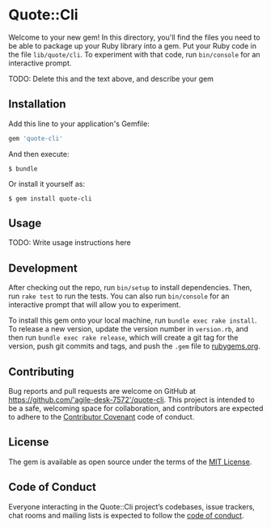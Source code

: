 # Quote::Cli

Welcome to your new gem! In this directory, you'll find the files you need to be able to package up your Ruby library into a gem. Put your Ruby code in the file `lib/quote/cli`. To experiment with that code, run `bin/console` for an interactive prompt.

TODO: Delete this and the text above, and describe your gem

## Installation

Add this line to your application's Gemfile:

```ruby
gem 'quote-cli'
```

And then execute:

    $ bundle

Or install it yourself as:

    $ gem install quote-cli

## Usage

TODO: Write usage instructions here

## Development

After checking out the repo, run `bin/setup` to install dependencies. Then, run `rake test` to run the tests. You can also run `bin/console` for an interactive prompt that will allow you to experiment.

To install this gem onto your local machine, run `bundle exec rake install`. To release a new version, update the version number in `version.rb`, and then run `bundle exec rake release`, which will create a git tag for the version, push git commits and tags, and push the `.gem` file to [rubygems.org](https://rubygems.org).

## Contributing

Bug reports and pull requests are welcome on GitHub at https://github.com/'agile-desk-7572'/quote-cli. This project is intended to be a safe, welcoming space for collaboration, and contributors are expected to adhere to the [Contributor Covenant](http://contributor-covenant.org) code of conduct.

## License

The gem is available as open source under the terms of the [MIT License](https://opensource.org/licenses/MIT).

## Code of Conduct

Everyone interacting in the Quote::Cli project’s codebases, issue trackers, chat rooms and mailing lists is expected to follow the [code of conduct](https://github.com/'agile-desk-7572'/quote-cli/blob/master/CODE_OF_CONDUCT.md).

